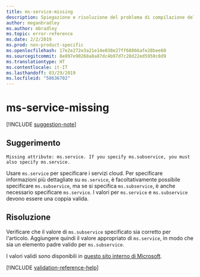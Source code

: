 ```yaml
---
title: ms-service-missing
description: Spiegazione e risoluzione del problema di compilazione della documentazione ms-service-missing
author: meganbradley
ms.author: mbradley
ms.topic: error-reference
ms.date: 2/2/2019
ms.prod: non-product-specific
ms.openlocfilehash: 17e2e272e3a21e14e038e27ff68866afe28bee60
ms.sourcegitcommit: 8e897e90268a8a87dc4b97d7c28d22ed5950c8d9
ms.translationtype: HT
ms.contentlocale: it-IT
ms.lasthandoff: 03/29/2019
ms.locfileid: "58636702"
---
```

# <a name="ms-service-missing"></a>ms-service-missing

[!INCLUDE [suggestion-note](includes/suggestion-note.md)]

## <a name="suggestion"></a>Suggerimento

`Missing attribute: ms.service. If you specify ms.subservice, you must also specify ms.service.`

Usare `ms.service` per specificare i servizi cloud. Per specificare informazioni più dettagliate su `ms.service`, è facoltativamente possibile specificare `ms.subservice`, ma se si specifica `ms.subservice`, è anche necessario specificare `ms.service`. I valori per `ms.service` e `ms.subservice` devono essere una coppia valida.

## <a name="resolution"></a>Risoluzione

Verificare che il valore di `ms.subservice` specificato sia corretto per l'articolo. Aggiungere quindi il valore appropriato di `ms.service`, in modo che sia un elemento padre valido per `ms.subservice`.

I valori validi sono disponibili in [questo sito interno di Microsoft](https://docsmetadatatool.azurewebsites.net/allowlists).

<!--make sure to add this file to your includes folder and verify the path-->
[!INCLUDE [validation-reference-help](includes/validation-reference-help.md)]
